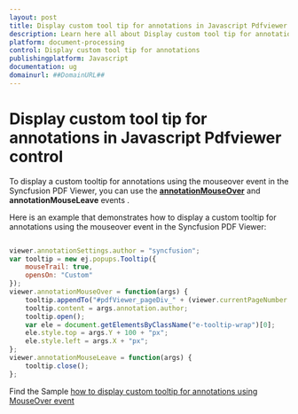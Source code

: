 ```yaml
---
layout: post
title: Display custom tool tip for annotations in Javascript Pdfviewer control | Syncfusion
description: Learn here all about Display custom tool tip for annotations in Syncfusion Javascript Pdfviewer control of Syncfusion Essential JS 2 and more.
platform: document-processing
control: Display custom tool tip for annotations
publishingplatform: Javascript
documentation: ug
domainurl: ##DomainURL##
---
```


# Display custom tool tip for annotations in Javascript Pdfviewer control

To display a custom tooltip for annotations using the mouseover event in the Syncfusion PDF Viewer, you can use the [**annotationMouseOver**](https://ej2.syncfusion.com/documentation/api/pdfviewer/#annotationmouseover) and **annotationMouseLeave** events .

Here is an example that demonstrates how to display a custom tooltip for annotations using the mouseover event in the Syncfusion PDF Viewer:

```javascript

viewer.annotationSettings.author = "syncfusion";
var tooltip = new ej.popups.Tooltip({
    mouseTrail: true,
    opensOn: "Custom"
});
viewer.annotationMouseOver = function(args) {
    tooltip.appendTo("#pdfViewer_pageDiv_" + (viewer.currentPageNumber - 1));
    tooltip.content = args.annotation.author;
    tooltip.open();
    var ele = document.getElementsByClassName("e-tooltip-wrap")[0];
    ele.style.top = args.Y + 100 + "px";
    ele.style.left = args.X + "px";
};
viewer.annotationMouseLeave = function(args) {
    tooltip.close();
};

```

Find the Sample [how to display custom tooltip for annotations using MouseOver event](https://stackblitz.com/edit/ztmvjx-byzwvq?file=index.js)